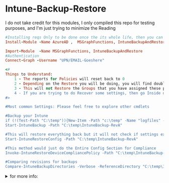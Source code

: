 # Intune-Backup-Restore

I do not take credit for this modules, I only compiled this repo for testing purposes, and I'm just trying to minimize the Reading<br/>

```ruby 
#Installing reqs Only to be done once the its whole life, then you can Remark it with a "#"
Install-Module -Name AzureAD ,  MSGraphFunctions, IntuneBackupAndRestore -Force

Import-Module  -Name MSGraphFunctions, IntuneBackupAndRestore
#Authentication
Connect-Graph -Username "UPN/EMAIL-Goeshere"

<#
Things to Understand:
    1 - The reports for Policies will reset back to 0
    2 - Depending on the Restore you will be doing, you will find doubles settings if one still exist.
    3 - This will not Restore the Groups that you have assigned these policies to, -or At least I haven't found a way to do so, but you will find the group object ID.
    4 - If you are trying to do Recover some settings, then go Inside of the backed up folder and remove the JSON file, you think you already have.
#>

#Most common Settings: Please feel free to explore other cmdlets

#Backup your Intune
if (!(Test-Path "C:\temp")){New-Item -Path "c:\temp" -Name "logfiles" -ItemType "directory"}
Start-IntuneBackup -Path "C:\temp\IntuneBackup-RevA"

#This will restore everything back but it will not check if settings exist or not, Doubles might come up.
Start-IntuneRestoreConfig -Path "C:\temp\IntuneBackup-RevA"

#This method would just do the Entire Config Section for Compliance
Invoke-IntuneRestoreDeviceCompliancePolicy -Path "C:\temp\IntuneBackup-RevA"

#Comparing revisions for backups
Compare-IntuneBackupDirectories -Verbose -ReferenceDirectory "C:\temp\IntuneBackup-RevA" -DifferenceDirectory "C:\temp\IntuneBackup-RevB"
```

<details><summary>for more info:</summary>
<p>

https://www.thelazyadministrator.com/2019/11/26/backup-and-restore-your-intune-configuration-using-powershell/
https://github.com/jseerden/IntuneBackupAndRestore
</details>


